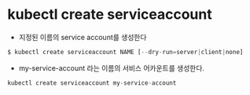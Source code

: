 # kubectl create serviceaccount

- 지정된 이름의 service account를 생성한다 

```py
$ kubectl create serviceaccount NAME [--dry-run=server|client|none]
```

- my-service-account 라는 이름의 서비스 어카운트를 생성한다. 

```py
kubectl create serviceaccount my-service-account
```